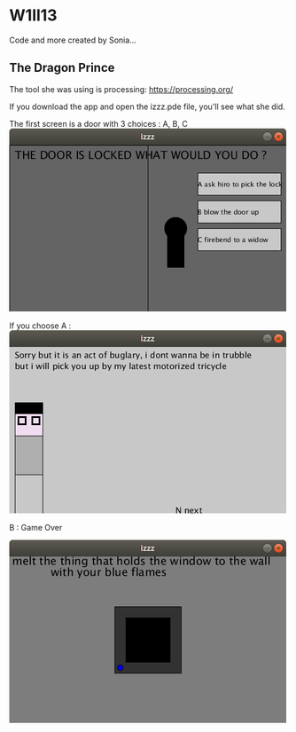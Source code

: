 # W1ll13
Code and more created by Sonia...

## The Dragon Prince

The tool she was using is processing:
https://processing.org/

If you download the app and open the izzz.pde file, you'll see what she did.

The first screen is a door with 3 choices : A, B, C
![welcome screen](room1.png)

If you choose A : 
![A screen](room1choiceA.png)

B : Game Over

![C screen](Room1choiceC.png)
